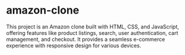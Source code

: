 # amazon-clone
 This project is an Amazon clone built with HTML, CSS, and JavaScript, offering features like product listings, search, user authentication, cart management, and checkout. It provides a seamless e-commerce experience with responsive design for various devices.

